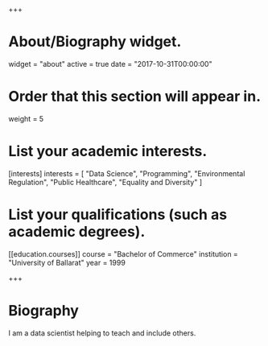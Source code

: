 +++
# About/Biography widget.
widget = "about"
active = true
date = "2017-10-31T00:00:00"

# Order that this section will appear in.
weight = 5

# List your academic interests.
[interests]
  interests = [
    "Data Science",
	"Programming",
	"Environmental Regulation",
    "Public Healthcare",
    "Equality and Diversity"
  ]

# List your qualifications (such as academic degrees).
[[education.courses]]
  course = "Bachelor of Commerce"
  institution = "University of Ballarat"
  year = 1999

 
+++

# Biography

I am a data scientist helping to teach and include others.  
